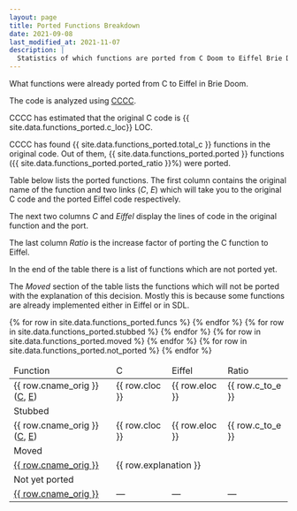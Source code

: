 ```yaml
---
layout: page
title: Ported Functions Breakdown
date: 2021-09-08
last_modified_at: 2021-11-07
description: |
  Statistics of which functions are ported from C Doom to Eiffel Brie Doom
---
```

What functions were already ported from C to Eiffel in Brie Doom.

The code is analyzed using [CCCC](http://sarnold.github.io/cccc/).

CCCC has estimated that the original C code is
{{ site.data.functions_ported.c_loc}} LOC.

CCCC has found {{ site.data.functions_ported.total_c }} functions in the original code.
Out of them, {{ site.data.functions_ported.ported }} functions
({{ site.data.functions_ported.ported_ratio }}%) were ported.

Table below lists the ported functions. The first column contains the
original name of the function and two links (_C_, _E_) which will take
you to the original C code and the ported Eiffel code respectively.

The next two columns _C_ and _Eiffel_ display the lines of
code in the original function and the port.

The last column _Ratio_ is the increase factor of porting the C function
to Eiffel.

In the end of the table there is a list of functions which are not ported
yet.

The _Moved_ section of the table lists the functions which will
not be ported with the explanation of this decision. Mostly this
is because some functions are already implemented either in Eiffel
or in SDL.

<table class="w-full">
  <thead>
    <tr class="bg-california-600 text-white font-bold">
      <td class="pl-2">Function</td>
      <td>C</td>
      <td>Eiffel</td>
      <td class="pr-2">Ratio</td>
    </tr>
  </thead>
  {% for row in site.data.functions_ported.funcs %}
    <tr class="bg-california-100 hover:bg-california-200">
      <td class="pl-2">
        {{ row.cname_orig }}
        (<a href="{{
                'https://github.com/id-Software/DOOM/blob/master/linuxdoom-1.10/'
                | append: row.cfile
                | append: '#L'
                | append: row.cline
                  }}">C</a>,
        <a href="{{
                '/documentation/'
                | append: row.cluster
                | append: '.html'
                | append: '#f_'
                | append: row.ename
                | relative_url
                }}">E</a>)
      </td>
      <td>{{ row.cloc }}</td>
      <td>{{ row.eloc }}</td>
      <td class="pr-2">{{ row.c_to_e }}</td>
    </tr>
  {% endfor %}
  <tr class="bg-california-600 text-white font-bold text-center">
    <td colspan="4">Stubbed</td>
  </tr>
  {% for row in site.data.functions_ported.stubbed %}
    <tr class="bg-california-100 hover:bg-california-200">
      <td class="pl-2">
        {{ row.cname_orig }}
        (<a href="{{
                  'https://github.com/id-Software/DOOM/blob/master/linuxdoom-1.10/'
                  | append: row.cfile
                  | append: '#L'
                  | append: row.cline
                  }}">C</a>,
        <a href="{{
                  '/documentation/'
                  | append: row.cluster
                  | append: '.html'
                  | append: '#f_'
                  | append: row.ename
                  | relative_url
                  }}">E</a>)
      </td>
      <td>{{ row.cloc }}</td>
      <td>{{ row.eloc }}</td>
      <td class="pr-2">{{ row.c_to_e }}</td>
    </tr>
  {% endfor %}
  <tr class="bg-california-600 text-white font-bold text-center">
    <td colspan="4">Moved</td>
  </tr>
  {% for row in site.data.functions_ported.moved %}
    <tr class="bg-california-100 hover:bg-california-200">
      <td class="pl-2">
        <a href="{{
                  'https://github.com/id-Software/DOOM/blob/master/linuxdoom-1.10/'
                  | append: row.cfile
                  | append: '#L'
                  | append: row.cline
                  }}">{{ row.cname_orig }}</a>
      </td>
      <td colspan="3">
        {{ row.explanation }}
      </td>
    </tr>
  {% endfor %}
  <tr class="bg-california-600 text-white font-bold text-center">
    <td colspan="4">Not yet ported</td>
  </tr>
  {% for row in site.data.functions_ported.not_ported %}
    <tr class="bg-california-100 hover:bg-california-200">
      <td class="pl-2">
        <a href="{{
                'https://github.com/id-Software/DOOM/blob/master/linuxdoom-1.10/'
                | append: row.cfile
                | append: '#L'
                | append: row.cline
                }}">{{ row.cname_orig }}</a>
      </td>
      <td>—</td>
      <td>—</td>
      <td>—</td>
    </tr>
  {% endfor %}
</table>
